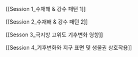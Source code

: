 [[Session 1_수재해 & 강수 패턴 1]]

[[Session 2_수재해 & 강수 패턴 2]]

[[Sesson 3_극지방 고위도 기후변화 영향]]

[[Session 4_기후변화와 지구 표면 및 생물권 상호작용]]